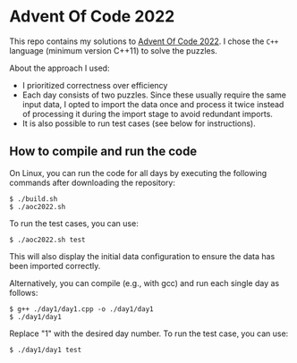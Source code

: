 # Advent Of Code 2022 

This repo contains my solutions to [Advent Of Code 2022](https://adventofcode.com/). I chose the  `C++` language (minimum version C++11) to solve the puzzles. 

About the approach I used: 

* I prioritized correctness over efficiency 
* Each day consists of two puzzles. Since these usually require the same input data, I opted to import the data once and process it twice instead of processing it during the import stage to avoid redundant imports.
* It is also possible to run test cases (see below for instructions).

## How to compile and run the code 
On Linux, you can run the code for all days by executing the following commands after downloading the repository:

```$ ./build.sh``` <br>
```$ ./aoc2022.sh``` 

To run the test cases, you can use:

```$ ./aoc2022.sh test```

This will also display the initial data configuration to ensure the data has been imported correctly.

Alternatively, you can compile (e.g., with gcc) and run each single day as follows: 

```$ g++ ./day1/day1.cpp -o ./day1/day1```<br>
```$ ./day1/day1```

Replace "1" with the desired day number. To run the test case, you can use: 

```$ ./day1/day1 test```
